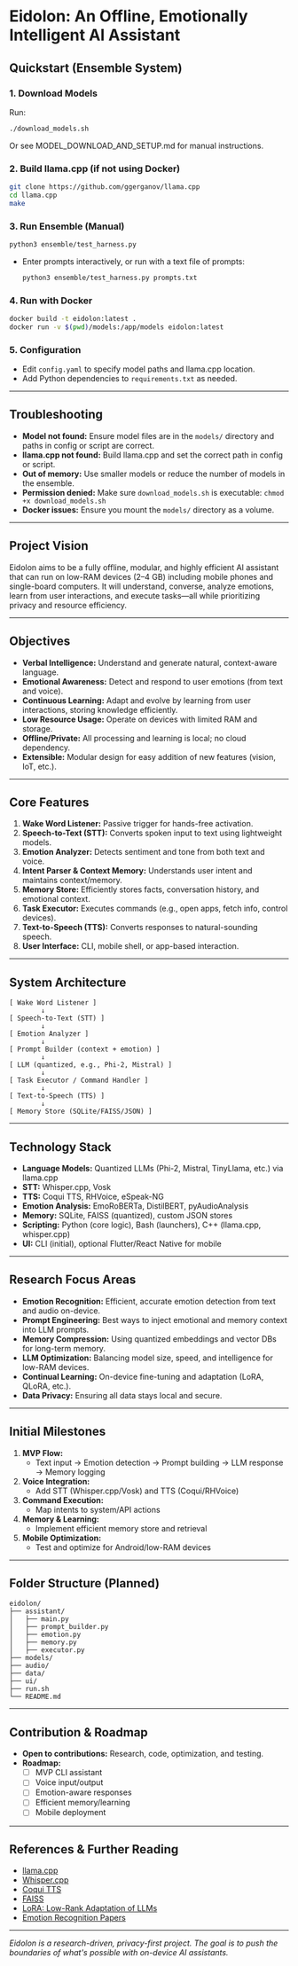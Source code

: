 # Eidolon: An Offline, Emotionally Intelligent AI Assistant

## Quickstart (Ensemble System)

### 1. Download Models
Run:
```bash
./download_models.sh
```
Or see MODEL_DOWNLOAD_AND_SETUP.md for manual instructions.

### 2. Build llama.cpp (if not using Docker)
```bash
git clone https://github.com/ggerganov/llama.cpp
cd llama.cpp
make
```

### 3. Run Ensemble (Manual)
```bash
python3 ensemble/test_harness.py
```
- Enter prompts interactively, or run with a text file of prompts:
  ```bash
  python3 ensemble/test_harness.py prompts.txt
  ```

### 4. Run with Docker
```bash
docker build -t eidolon:latest .
docker run -v $(pwd)/models:/app/models eidolon:latest
```

### 5. Configuration
- Edit `config.yaml` to specify model paths and llama.cpp location.
- Add Python dependencies to `requirements.txt` as needed.

---

## Troubleshooting
- **Model not found:** Ensure model files are in the `models/` directory and paths in config or script are correct.
- **llama.cpp not found:** Build llama.cpp and set the correct path in config or script.
- **Out of memory:** Use smaller models or reduce the number of models in the ensemble.
- **Permission denied:** Make sure `download_models.sh` is executable: `chmod +x download_models.sh`
- **Docker issues:** Ensure you mount the `models/` directory as a volume.

---

## Project Vision
Eidolon aims to be a fully offline, modular, and highly efficient AI assistant that can run on low-RAM devices (2–4 GB) including mobile phones and single-board computers. It will understand, converse, analyze emotions, learn from user interactions, and execute tasks—all while prioritizing privacy and resource efficiency.

---

## Objectives
- **Verbal Intelligence:** Understand and generate natural, context-aware language.
- **Emotional Awareness:** Detect and respond to user emotions (from text and voice).
- **Continuous Learning:** Adapt and evolve by learning from user interactions, storing knowledge efficiently.
- **Low Resource Usage:** Operate on devices with limited RAM and storage.
- **Offline/Private:** All processing and learning is local; no cloud dependency.
- **Extensible:** Modular design for easy addition of new features (vision, IoT, etc.).

---

## Core Features
1. **Wake Word Listener:** Passive trigger for hands-free activation.
2. **Speech-to-Text (STT):** Converts spoken input to text using lightweight models.
3. **Emotion Analyzer:** Detects sentiment and tone from both text and voice.
4. **Intent Parser & Context Memory:** Understands user intent and maintains context/memory.
5. **Memory Store:** Efficiently stores facts, conversation history, and emotional context.
6. **Task Executor:** Executes commands (e.g., open apps, fetch info, control devices).
7. **Text-to-Speech (TTS):** Converts responses to natural-sounding speech.
8. **User Interface:** CLI, mobile shell, or app-based interaction.

---

## System Architecture
```
[ Wake Word Listener ]
        ↓
[ Speech-to-Text (STT) ]
        ↓
[ Emotion Analyzer ]
        ↓
[ Prompt Builder (context + emotion) ]
        ↓
[ LLM (quantized, e.g., Phi-2, Mistral) ]
        ↓
[ Task Executor / Command Handler ]
        ↓
[ Text-to-Speech (TTS) ]
        ↓
[ Memory Store (SQLite/FAISS/JSON) ]
```

---

## Technology Stack
- **Language Models:** Quantized LLMs (Phi-2, Mistral, TinyLlama, etc.) via llama.cpp
- **STT:** Whisper.cpp, Vosk
- **TTS:** Coqui TTS, RHVoice, eSpeak-NG
- **Emotion Analysis:** EmoRoBERTa, DistilBERT, pyAudioAnalysis
- **Memory:** SQLite, FAISS (quantized), custom JSON stores
- **Scripting:** Python (core logic), Bash (launchers), C++ (llama.cpp, whisper.cpp)
- **UI:** CLI (initial), optional Flutter/React Native for mobile

---

## Research Focus Areas
- **Emotion Recognition:** Efficient, accurate emotion detection from text and audio on-device.
- **Prompt Engineering:** Best ways to inject emotional and memory context into LLM prompts.
- **Memory Compression:** Using quantized embeddings and vector DBs for long-term memory.
- **LLM Optimization:** Balancing model size, speed, and intelligence for low-RAM devices.
- **Continual Learning:** On-device fine-tuning and adaptation (LoRA, QLoRA, etc.).
- **Data Privacy:** Ensuring all data stays local and secure.

---

## Initial Milestones
1. **MVP Flow:**
   - Text input → Emotion detection → Prompt building → LLM response → Memory logging
2. **Voice Integration:**
   - Add STT (Whisper.cpp/Vosk) and TTS (Coqui/RHVoice)
3. **Command Execution:**
   - Map intents to system/API actions
4. **Memory & Learning:**
   - Implement efficient memory store and retrieval
5. **Mobile Optimization:**
   - Test and optimize for Android/low-RAM devices

---

## Folder Structure (Planned)
```
eidolon/
├── assistant/
│   ├── main.py
│   ├── prompt_builder.py
│   ├── emotion.py
│   ├── memory.py
│   ├── executor.py
├── models/
├── audio/
├── data/
├── ui/
├── run.sh
└── README.md
```

---

## Contribution & Roadmap
- **Open to contributions:** Research, code, optimization, and testing.
- **Roadmap:**
  - [ ] MVP CLI assistant
  - [ ] Voice input/output
  - [ ] Emotion-aware responses
  - [ ] Efficient memory/learning
  - [ ] Mobile deployment

---

## References & Further Reading
- [llama.cpp](https://github.com/ggerganov/llama.cpp)
- [Whisper.cpp](https://github.com/ggerganov/whisper.cpp)
- [Coqui TTS](https://github.com/coqui-ai/TTS)
- [FAISS](https://github.com/facebookresearch/faiss)
- [LoRA: Low-Rank Adaptation of LLMs](https://arxiv.org/abs/2106.09685)
- [Emotion Recognition Papers](https://paperswithcode.com/task/emotion-recognition)

---

*Eidolon is a research-driven, privacy-first project. The goal is to push the boundaries of what's possible with on-device AI assistants.* 